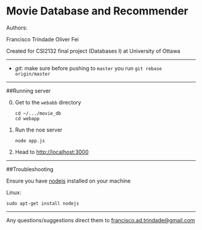 # Movie Database and Recommender
 
Authors:

Francisco Trindade
Oliver Fei

Created for CSI2132 final project (Databases I) at University of Ottawa

---------------------

- *git*: make sure before pushing to `master` you run `git rebase origin/master`

--------------------

##Running server

0. Get to the `webabb` directory
    ```
    cd ~/.../movie_db
    cd webapp
    ```
1. Run the noe server
    ```
    node app.js
    ```
2. Head to [http://localhost:3000](http://localhost:3000)

------------------

##Troubleshooting

Ensure you have [nodejs](https://nodejs.org/en/) installed on your machine

Linux: 
```
sudo apt-get install nodejs

```

-------------------

Any questions/suggestions direct them to francisco.ad.trindade@gmail.com

